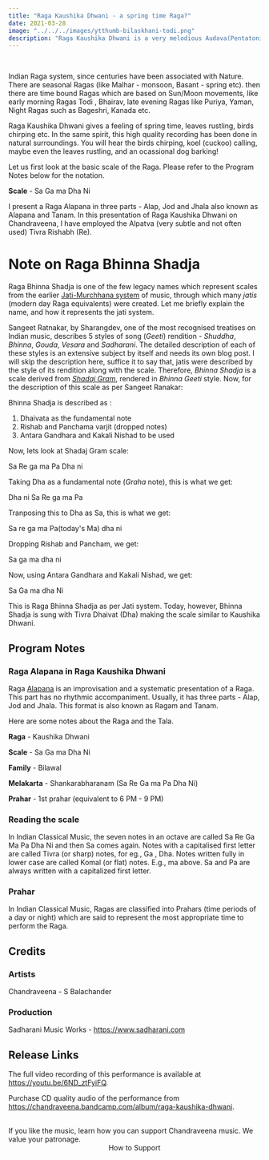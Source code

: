 ```yaml
---
title: "Raga Kaushika Dhwani - a spring time Raga?"
date: 2021-03-28
image: "../../../images/ytthumb-bilaskhani-todi.png"
description: "Raga Kaushika Dhwani is a very melodious Audava(Pentatonic) Raga, generally performed late evening / night time."
---
```


<you-tube videoid="6ND_ztFyiFQ"></you-tube>
<br>

Indian Raga system, since centuries have been associated with Nature. There are seasonal Ragas (like Malhar - monsoon, Basant - spring etc). then there are time bound Ragas which are based on Sun/Moon movements, like early morning Ragas Todi , Bhairav, late evening Ragas like Puriya, Yaman, Night Ragas such as Bageshri, Kanada etc.

Raga Kaushika Dhwani gives a feeling of spring time, leaves rustling, birds chirping etc. In the same spirit, this high quality recording has been done in natural surroundings. You will hear the birds chirping, koel (cuckoo) calling, maybe even the leaves rustling, and an ocassional dog barking!

Let us first look at the basic scale of the Raga. Please refer to the Program Notes below for the notation.

**Scale** - Sa Ga ma Dha Ni

I present a Raga Alapana in three parts - Alap, Jod and Jhala also known as Alapana and Tanam. In this presentation of Raga Kaushika Dhwani on Chandraveena, I have employed the Alpatva (very subtle and not often used) Tivra Rishabh (Re). 

# Note on Raga Bhinna Shadja

Raga Bhinna Shadja is one of the few legacy names which represent scales from the earlier [Jati-Murchhana system](/blog/grammar-of-music/) of music, through which many *jatis* (modern day Raga equivalents) were created. Let me briefly explain the name, and how it represents the jati system.

Sangeet Ratnakar, by Sharangdev, one of the most recognised treatises on Indian music, describes 5 styles of song (*Geeti*) rendition - *Shuddha*, *Bhinna*, *Gouda*, *Vesara* and *Sadharani*. The detailed description of each of these styles is an extensive subject by itself and needs its own blog post. I will skip the description here, suffice it to say that, jatis were described by the style of its rendition along with the scale. Therefore, *Bhinna Shadja* is a scale derived from [*Shadaj Gram*](https://puretones.sadharani.com/musicalscales/), rendered in *Bhinna Geeti* style. Now, for the description of this scale as per Sangeet Ranakar:

Bhinna Shadja is described as :
 1. Dhaivata as the fundamental note
 2. Rishab and Panchama varjit (dropped notes)
 3. Antara Gandhara and Kakali Nishad to be used

Now, lets look at Shadaj Gram scale:

Sa Re ga ma Pa Dha ni

Taking Dha as a fundamental note (*Graha* note), this is what we get:

Dha ni Sa Re ga ma Pa

Tranposing this to Dha as Sa, this is what we get:

Sa re ga ma Pa(today's Ma) dha ni

Dropping Rishab and Pancham, we get:

Sa ga ma dha ni

Now, using Antara Gandhara and Kakali Nishad, we get:

Sa Ga ma dha Ni

This is Raga Bhinna Shadja as per Jati system. Today, however, Bhinna Shadja is sung with Tivra Dhaivat (Dha) making the scale similar to Kaushika Dhwani.

## Program Notes

### Raga Alapana in Raga Kaushika Dhwani

Raga [Alapana](/blog/raga-alapana/) is an improvisation and a systematic presentation of a Raga. This part has no rhythmic accompaniment. Usually, it has three parts - Alap, Jod and Jhala. This format is also known as Ragam and Tanam.

Here are some notes about the Raga and the Tala.

**Raga** - Kaushika Dhwani

**Scale** - Sa Ga ma Dha Ni

**Family** - Bilawal

**Melakarta** - Shankarabharanam (Sa Re Ga ma Pa Dha Ni)

**Prahar** - 1st prahar (equivalent to 6 PM  - 9 PM)

### Reading the scale
In Indian Classical Music, the seven notes in an octave are called Sa Re Ga Ma Pa Dha Ni and then Sa comes again. Notes with a capitalised first letter are called Tivra (or sharp) notes, for eg., Ga , Dha. Notes written fully in lower case are called Komal (or flat) notes. E.g., ma above. Sa and Pa are always written with a capitalized first letter.

### Prahar
In Indian Classical Music, Ragas are classified into Prahars (time periods of a day or night) which are said to represent the most appropriate time to perform the Raga.

## Credits
### Artists

Chandraveena - S Balachander

### Production
Sadharani Music Works - https://www.sadharani.com

## Release Links

The full video recording of this performance is available at https://youtu.be/6ND_ztFyiFQ.

Purchase CD quality audio of the performance from https://chandraveena.bandcamp.com/album/raga-kaushika-dhwani.

<br>

<notice-box>
If you like the music, learn how you can support Chandraveena music. We value your patronage.
<div style="text-align:center">
<my-button to="/support/">How to Support</my-button>
</div>
</notice-box>
